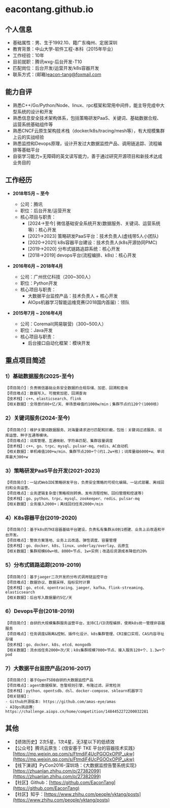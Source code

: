 # eacontang.github.io

## 个人信息
- 基础属性：男、生于1992.10、籍广东梅州、定居深圳
- 教育背景：中山大学-软件工程-本科（2015年毕业）
- 工作经验：10年
- 目前就职：腾讯wxg-后台开发-T10
- 匹配岗位：后台开发/运营开发/k8s容器开发
- 联系方式：(邮箱)eacon-tang@foxmail.com


## 能力自评
- 熟悉C++/Go/Python/Node、linux、rpc框架和常用中间件，能主导完成中大型系统的设计和开发
- 熟悉信息安全技术架构体系，包括策略研发PaaS、关键词、基础数据合规、运营系统基础组件等
- 熟悉CNCF云原生架构技术栈（docker/k8s/tracing/mesh等），有大规模集群上云的实战经验
- 熟悉监控和Devops原理，设计开发过大数据监控产品、调用链追踪、流程编排等基础平台
- 自驱学习能力+无障碍的英文读写能力，善于通过研究开源项目和新技术达成业务目的


## 工作经历
- **2018年5月 ~ 至今**
  - 公司：腾讯
  - 职位：后台开发/运营开发
  - 核心项目与职责：
    - [2024→至今] 微信基础安全系统开发(数据服务、关键词、运营系统等)：核心开发
    - [2021→2023] 策略研发PaaS平台：技术负责人(虚线带5人小团队)
    - [2020→2021] k8s容器平台建设：技术负责人(k8s开源协同PMC)
    - [2019→2020] 分布式链路追踪系统：核心开发
    - [2018→2019] devops平台(流程编排、k8s)：核心开发


- **2016年6月 ~ 2018年4月**
  - 公司：广州优亿科技（200~300人）
  - 职位：Python开发
  - 核心项目与职责：
    - 大数据平台监控产品：技术负责人 + 核心开发
    - AIOps机器学习智能运维竞赛(2018国内首届)：领队

- **2015年7月 ~ 2016年4月**
  - 公司：Coremail(网易联营)（300~500人）
  - 职位：Java开发
  - 核心项目与职责：
    - 后台接口自动化框架：模块开发


## 重点项目简述

### 1）基础数据服务(2025-至今)
```
【项目简介】：负责微信基础业务安全数据的合规存储、加密、回溯和查询
【项目难点】：数据写入、可搜索加密、回溯查询
【技术栈】：c++、elasticsearch、flink
【相关数据】：全场景约80+亿/天、单场景峰值约1000w/min；集群节点约120个(1000核)
```

### 2）关键词服务(2024-至今)
```
【项目简介】：维护关键词数据服务、对海量请求进行匹配和拦截，包括：关键词过滤服务、词库运营、种子互通等模块。
【项目难点】：词库管理、互通映射、字符串匹配、集群容量调度
【技术栈】：c++、go、trpc、mysql、pulsar-mq、redis、AC自动机
【相关数据】：单机峰值100+w/min、集群节点200+个(约1.2w+核)；词库量级6000+w、单词库最大300+w
```

### 3）策略研发PaaS平台开发(2021-2023)
```
【项目简介】：一站式WebIDE策略研发平台，负责安全策略的可视化编辑、一站式部署、离线回扫和业务运营。
【项目难点】：业务逻辑复杂度(策略规则转换、发布流程控制、回扫管理和控速等)
【技术栈】：go、python、trpc、mysql、zookeeper、redis、pulsar-mq
【相关数据】：业务接入2000+；离线回扫任务2000+/min
```

### 4）K8s容器平台(2019-2020)
```
【项目简介】：基于k8s的TKE容器基础平台建设，负责私有集群从0到1搭建、业务上云改造和平台开发。
【项目难点】：整体方案落地、业务上云改造、弹性调度、容量管理
【技术栈】：go、docker、k8s、linux、underlay/overlay、云原生
【相关数据】：集群规模60w+核、8000+节点、1w+实例；改造后资源成本降低约20%
```




### 5）分布式链路追踪(2019-2019)
```
【项目简介】：基于jaeger二次开发的分布式调用链监控平台
【项目难点】：数据协议、数据采样、指标实时计算
【技术栈】：go、etcd、opentracing、jaeger、kafka、flink-streaming、elasticsearch
【相关数据】：后台写入数据量约5亿/天
```

### 6）Devops平台(2018-2019)
```
【项目简介】：自研的大规模集群服务运营平台，支持CI/CD流程编排，使用k8s统一管理非容器服务
【项目难点】：任务调度&隔离&控制、插件化设计、k8s集群管理、CRI接口实现、CAS内容寻址存储
【技术栈】：go、docker、k8s、etcd、mongodb
【相关数据】：流水线任务2000+次/天；k8s集群规模7000+节点、接入服务120+个、1.3w+个pod
```

### 7）大数据平台监控产品(2016-2017)
```
【项目简介】：基于OpenTSDB自研的大数据监控产品
【项目难点】：agent数据框架、告警规则引擎、布隆过滤、异常检测
【技术栈】：python、opentsdb、dsl、docker-compose、sklearn机器学习
【相关链接】：
- Github开源版本: https://github.com/amas-eye/amas
- AIOps挑战赛: https://challenge.aiops.cn/home/competition/1484452272200032281
```

## 其他
- 【绩效历史】2次5星，1次4星，无3星以下的低绩效
- 【公众号】腾讯云原生：《信安基于 TKE 平台的容器技术实践》[https://mp.weixin.qq.com/s/FtmdiF4UcPGOOxOPlP_ukw](https://mp.weixin.qq.com/s/FtmdiF4UcPGOOxOPlP_ukw)
- 【线下演讲】PyCon2016-深圳场：《大数据监控告警系统实现》[https://zhuanlan.zhihu.com/p/27382099](https://zhuanlan.zhihu.com/p/27382099)
- 【社区】Github：[https://github.com/EaconTang](https://github.com/EaconTang)
- 【社区】知乎：[https://www.zhihu.com/people/yktang/posts](https://www.zhihu.com/people/yktang/posts)

